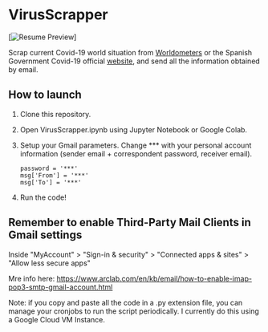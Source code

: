 # VirusScrapper

[![Resume Preview](https://github.com/jadvani/VirusScrapper/blob/master/covid.jpg)]


Scrap current Covid-19 world situation from [Worldometers](https://www.worldometers.info/coronavirus/) or the Spanish Government Covid-19 official [website](https://covid19.isciii.es/), and send all the information obtained by email. 

## How to launch
1. Clone this repository.
2. Open VirusScrapper.ipynb using Jupyter Notebook or Google Colab. 
3. Setup your Gmail parameters. Change *** with your personal account information (sender email + correspondent password, receiver email).

    ```
    password = '***'
    msg['From'] = '***'	
    msg['To'] = '***'
    ```
4. Run the code!

## Remember to enable Third-Party Mail Clients in Gmail settings
Inside "MyAccount" > "Sign-in & security" > "Connected apps & sites" > "Allow less secure apps"

Mre info here: https://www.arclab.com/en/kb/email/how-to-enable-imap-pop3-smtp-gmail-account.html

Note: if you copy and paste all the code in a .py extension file, you can manage your cronjobs to run the script periodically. I currently do this using a Google Cloud VM Instance.
